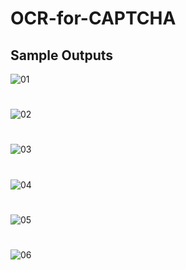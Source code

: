 # OCR-for-CAPTCHA
## Sample Outputs
![01](https://user-images.githubusercontent.com/65903573/165094330-47dab086-878c-4beb-b525-c6f6d2e92420.png)
#
![02](https://user-images.githubusercontent.com/65903573/165094405-73d1c0a2-3533-4ef0-a08c-3f7a1524ed58.png)
#
![03](https://user-images.githubusercontent.com/65903573/165094903-f8b4fd2b-d748-4f75-8a48-1042a1da3501.png)
#
![04](https://user-images.githubusercontent.com/65903573/165094935-bcfc9a23-c49c-4967-8925-b783ba447f65.png)
#
![05](https://user-images.githubusercontent.com/65903573/165094974-55f40f29-61e7-42e8-a8ed-92f82de976d8.png)
#
![06](https://user-images.githubusercontent.com/65903573/165095003-bb2a5410-3eba-400d-aec2-d08ff5294350.png)
